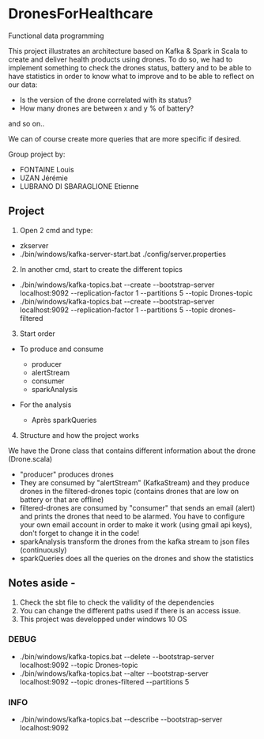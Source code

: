 # DronesForHealthcare
Functional data programming

This project illustrates an architecture based on Kafka & Spark in Scala to create and deliver health products using drones.
To do so, we had to implement something to check the drones status, battery and to be able to have statistics in order to know what to improve and to be able to reflect on our data:

- Is the version of the drone correlated with its status?
- How many drones are between x and y % of battery?

and so on..

We can of course create more queries that are more specific if desired.

Group project by: 
- FONTAINE Louis
- UZAN Jérémie
- LUBRANO DI SBARAGLIONE Etienne

## Project

1) Open 2 cmd and type:
- zkserver
- ./bin/windows/kafka-server-start.bat ./config/server.properties

2) In another cmd, start to create the different topics
- ./bin/windows/kafka-topics.bat --create --bootstrap-server localhost:9092 --replication-factor 1 --partitions 5 --topic Drones-topic
- ./bin/windows/kafka-topics.bat --create --bootstrap-server localhost:9092 --replication-factor 1 --partitions 5 --topic drones-filtered

3) Start order
- To produce and consume
  - producer
  - alertStream
  - consumer
  - sparkAnalysis

- For the analysis
  - Après sparkQueries

4) Structure and how the project works

  We have the Drone class that contains different information about the drone (Drone.scala)

- "producer" produces drones
- They are consumed by "alertStream" (KafkaStream) and they produce drones in the filtered-drones topic (contains drones that are low on battery or that are offline)
- filtered-drones are consumed by "consumer" that sends an email (alert) and prints the drones that need to be alarmed. You have to configure your own email account in order to make it work (using gmail api keys), don't forget to change it in the code!
- sparkAnalysis transform the drones from the kafka stream to json files (continuously)
- sparkQueries does all the queries on the drones and show the statistics


## Notes aside -
1) Check the sbt file to check the validity of the dependencies
2) You can change the different paths used if there is an access issue.
3) This project was developped under windows 10 OS


### DEBUG
- ./bin/windows/kafka-topics.bat --delete --bootstrap-server localhost:9092 --topic Drones-topic
- ./bin/windows/kafka-topics.bat --alter --bootstrap-server localhost:9092 --topic drones-filtered --partitions 5

### INFO
- ./bin/windows/kafka-topics.bat --describe --bootstrap-server localhost:9092
